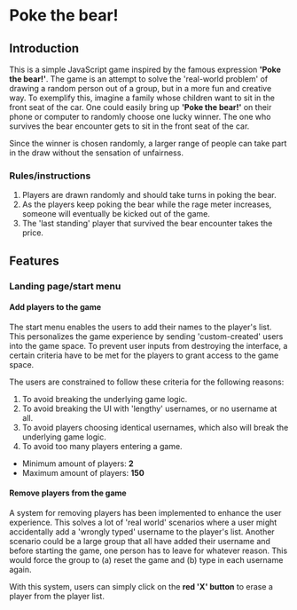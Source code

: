 # Poke the bear!

## Introduction

This is a simple JavaScript game inspired by the famous expression **'Poke the bear!'**. The game is an attempt to solve the 'real-world problem' of drawing a random person out of a group, but in a more fun and creative way. To exemplify this, imagine a family whose children want to sit in the front seat of the car. One could easily bring up **'Poke the bear!'** on their phone or computer to randomly choose one lucky winner. The one who survives the bear encounter gets to sit in the front seat of the car. 

Since the winner is chosen randomly, a larger range of people can take part in the draw without the sensation of unfairness. 

### Rules/instructions

1. Players are drawn randomly and should take turns in poking the bear. 
2. As the players keep poking the bear while the rage meter increases, someone will eventually be kicked out of the game. 
3. The 'last standing' player that survived the bear encounter takes the price.

## Features

### **Landing page/start menu**

#### Add players to the game
The start menu enables the users to add their names to the player's list. This personalizes the game experience by sending 'custom-created' users into the game space. To prevent user inputs from destroying the interface, a certain criteria have to be met for the players to grant access to the game space. 

The users are constrained to follow these criteria for the following reasons:
1. To avoid breaking the underlying game logic.
2. To avoid breaking the UI with 'lengthy' usernames, or no username at all.
3. To avoid players choosing identical usernames, which also will break the underlying game logic.
4. To avoid too many players entering a game.

- Minimum amount of players: **2**
- Maximum amount of players: **150**

#### Remove players from the game
A system for removing players has been implemented to enhance the user experience. This solves a lot of 'real world' scenarios where a user might accidentally add a 'wrongly typed' username to the player's list. Another scenario could be a large group that all have added their username and before starting the game, one person has to leave for whatever reason. This would force the group to (a) reset the game and (b) type in each username again. 

With this system, users can simply click on the **red 'X' button** to erase a player from the player list.

